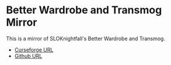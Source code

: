 # Better Wardrobe and Transmog Mirror

This is a mirror of SLOKnightfall's Better Wardrobe and Transmog.

- [Curseforge URL](https://www.curseforge.com/wow/addons/better-wardrobe-and-transmog)
- [Github URL](https://github.com/SLOKnightfall/BetterWardrobe)
